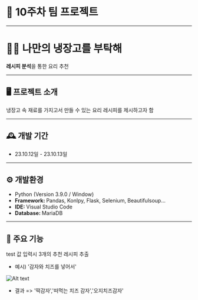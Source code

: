 # 🚩 10주차 팀 프로젝트
----------------------------------------------------------
# 🧑‍🍳 나만의 냉장고를 부탁해
<strong>레시피 분석</strong>을 통한 요리 추천

----------------------------------------------------------
## 🖥️ 프로젝트 소개
냉장고 속 재료를 가지고서 만들 수 있는 
요리 레시피를 제시하고자 함 
<br>

----------------------------------------------------------
## 🕰️ 개발 기간
* 23.10.12일 - 23.10.13일

----------------------------------------------------------
## ⚙ 개발환경
- Python (Version 3.9.0 / Window)
- <strong>Framework: </strong> Pandas, Konlpy, Flask, Selenium, Beautifulsoup...
- <strong>IDE: </strong> Visual Studio Code
- <strong>Database: </strong> MariaDB

----------------------------------------------------------
## 📌 주요 기능
test 값 입력시 3개의 추천 레시피 추출

* 예시) '감자와 치즈를 넣어서'

![Alt text](../read_img/09_read_img/test%EA%B0%92.png)
* 결과 => '떡감자','떠먹는 치즈 감자','오지치즈감자'